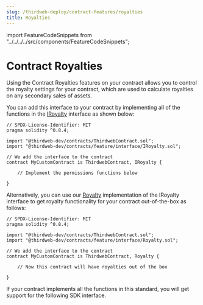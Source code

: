```yaml
---
slug: /thirdweb-deploy/contract-features/royalties
title: Royalties
---
```


import FeatureCodeSnippets from "../../../../src/components/FeatureCodeSnippets";

# Contract Royalties

Using the Contract Royalties features on your contract allows you to control the royalty settings for your contract, which are used to calculate royalties on any secondary sales of assets.

You can add this interface to your contract by implementing all of the functions in the [IRoyalty](https://portal.thirdweb.com/contracts/IRoyalty) interface as shown below:

```solidity
// SPDX-License-Identifier: MIT
pragma solidity ^0.8.4;

import "@thirdweb-dev/contracts/ThirdwebContract.sol";
import "@thirdweb-dev/contracts/feature/interface/IRoyalty.sol";

// We add the interface to the contract
contract MyCustomContract is ThirdwebContract, IRoyalty {

    // Implement the permissions functions below

}
```


Alternatively, you can use our [Royalty](/thirdweb-dev/contracts/feature/permissions/Royalty.sol) implementation of the IRoyalty interface to get royalty functionality for your contract out-of-the-box as follows:

```solidity
// SPDX-License-Identifier: MIT
pragma solidity ^0.8.4;

import "@thirdweb-dev/contracts/ThirdwebContract.sol";
import "@thirdweb-dev/contracts/feature/interface/Royalty.sol";

// We add the interface to the contract
contract MyCustomContract is ThirdwebContract, Royalty {

    // Now this contract will have royalties out of the box

}
```

If your contract implements all the functions in this standard, you will get support for the following SDK interface.

<FeatureCodeSnippets featureName="Royalty" />